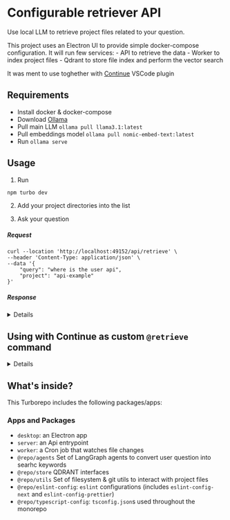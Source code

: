 # Configurable retriever API

Use local LLM to retrieve project files related to your question.

This project uses an Electron UI to provide simple docker-compose configuration.
It will run few services: - API to retrieve the data - Worker to index project files - Qdrant to store file index and perform the vector search

It was ment to use toghether with [Continue](https://www.continue.dev/) VSCode plugin

## Requirements

- Install docker & docker-compose
- Download [Ollama](https://ollama.com/)
- Pull main LLM `ollama pull llama3.1:latest`
- Pull embeddings model `ollama pull nomic-embed-text:latest`
- Run `ollama serve`

## Usage

1. Run

```sh
npm turbo dev
```

2. Add your project directories into the list

3. Ask your question

##### Request

```
curl --location 'http://localhost:49152/api/retrieve' \
--header 'Content-Type: application/json' \
--data '{
    "query": "where is the user api",
    "project": "api-example"
}'
```

##### Response

<details>

```
[
    {
        "contents": [
            "### File: server.ts\n/* eslint-disable no-console */\nimport dotenv from 'dotenv';\nimport dotenvExpand from 'dotenv-expand';\nimport express from 'express';\nimport mongoose from 'mongoose';\nimport bodyParser from 'body-parser';\nimport passport from 'passport';\nimport cors from 'cors';\n\nimport users from './routes/api/users';\nimport catalog from './routes/api/catalog';\nimport orders from './routes/api/orders';\nimport admin from './routes/api/admin';\n\nconst env = dotenv.config();\ndotenvExpand(env);\n\nconst app = express();\n\n// Body parser middleware\napp.use(bodyParser.urlencoded({ extended: false }));\napp.use(bodyParser.json());\n\napp.use(cors());\n\n// DB settings\nconst db = process.env.MONGO_URI;\nmongoose.connect(db, { useNewUrlParser: true, useUnifiedTopology: true })\n    .then(() => console.log('Mongo connected'))\n    .catch((err) => console.error(err));\n\n// Passport middleware\napp.use(passport.initialize());\n\n// Passport Config\nimport('./config/passport')\n    .then((passportConfig) => passportConfig.default(passport));\n\n// Use routes\napp.use('/api/users', users);\napp.use('/api/catalog', catalog);\napp.use('/api/orders', orders);\napp.use('/api/admin', admin);\n\nconst PORT = process.env.PORT || 5000;\n\napp.listen(PORT, () => console.log(`App is listen on ${PORT}`));\n"
        ],
        "title": "server.ts",
        "description": "server.ts",
        "project": "api-example"
    },
    ...
]
```

</details>

## Using with Continue as custom `@retrieve` command

<details>
~/.continue/config.ts

```
const RagContextProvider: CustomContextProvider = {
  title: "@retrieve",
  displayTitle: "retrieve",
  type: "normal",
  description: "Retrieve snippets",

  getContextItems: async (
    _query: string, // This is null for some reason
    extras: ContextProviderExtras
  ): Promise<ContextItem[]> => {
    const dirs = await extras.ide.getWorkspaceDirs();

    const projectPath = dirs[0].split("/");
    const projectName = projectPath[projectPath.length - 1];

    // Remove command from the query
    const query = extras.fullInput.replace("retrieve ", "");

    const response = await fetch("http://localhost:49152/api/retrieve", {
      method: "POST",
      headers: { "Content-Type": "application/json" },
      body: JSON.stringify({
        query,
        project: projectName,
      }),
    });

    const results = await response.json();

    if (!results || results.length === 0) {
      throw new Error("No results");
    }

    return results.map((result: Record<string, unknown>) => ({
      name: result.title,
      description: result.title,
      content: result.contents,
    }));
  },
};

export function modifyConfig(config: Config): Config {
  if (!config.contextProviders) {
    config.contextProviders = [];
  }
  config.contextProviders.push(RagContextProvider);
  return config;
}
```

</details>

## What's inside?

This Turborepo includes the following packages/apps:

### Apps and Packages

- `desktop`: an Electron app
- `server`: an Api entrypoint
- `worker`: a Cron job that watches file changes
- `@repo/agents` Set of LangGraph agents to convert user question into searhc keywords
- `@repo/store` QDRANT interfaces
- `@repo/utils` Set of filesystem & git utils to interact with project files
- `@repo/eslint-config`: `eslint` configurations (includes `eslint-config-next` and `eslint-config-prettier`)
- `@repo/typescript-config`: `tsconfig.json`s used throughout the monorepo
